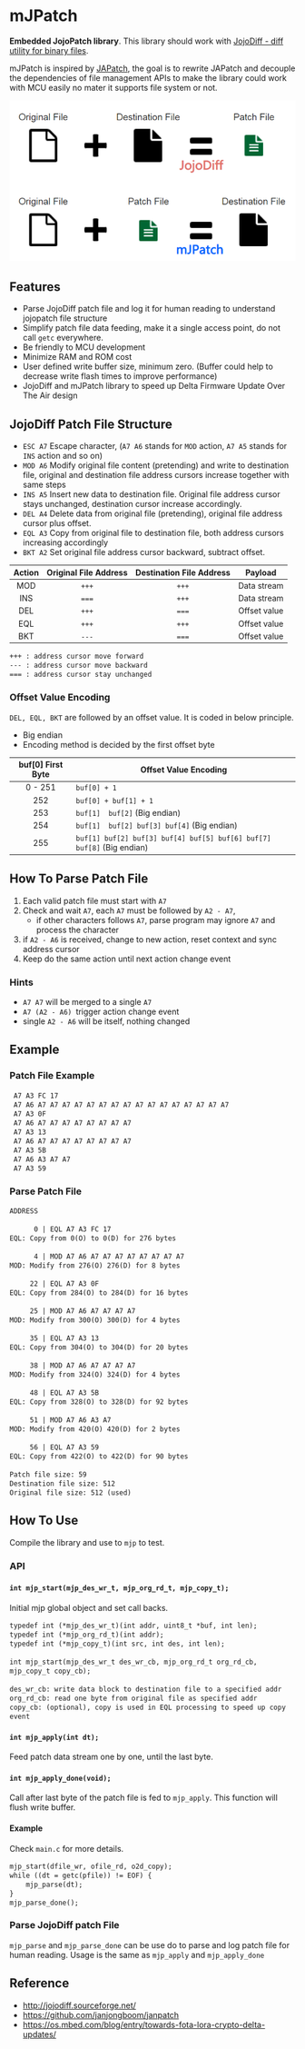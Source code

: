 # mJPatch

**Embedded JojoPatch library**. This library should work with [JojoDiff -  diff utility for binary files](<http://jojodiff.sourceforge.net/>).

mJPatch is inspired by [JAPatch](<https://github.com/janjongboom/janpatch>), the goal is to rewrite JAPatch and decouple the dependencies of file management APIs to make the library could work with MCU easily no mater it supports file system or not.

![1556260153820](img/flow.png)

## Features

- Parse JojoDiff patch file and log it for human reading to understand jojopatch file structure
- Simplify patch file data feeding, make it a single access point, do not call `getc` everywhere.
- Be friendly to MCU development
- Minimize RAM and ROM cost
- User defined write buffer size, minimum zero. (Buffer could help to decrease write flash times to improve performance)
- JojoDiff and mJPatch library to speed up Delta Firmware Update Over The Air design

## JojoDiff Patch File Structure

- `ESC A7` Escape character, (`A7 A6` stands for `MOD` action, `A7 A5` stands for `INS` action and so on)
- `MOD A6` Modify original file content (pretending) and write to destination file, original and destination file address cursors increase together with same steps 
- `INS A5` Insert new data to destination file. Original file address cursor stays unchanged, destination cursor increase accordingly. 
- `DEL A4` Delete data from original file (pretending), original file address cursor plus offset. 
- `EQL A3` Copy from original file to destination file, both address cursors increasing accordingly
- `BKT A2` Set original file address cursor backward, subtract offset. 

| Action | Original File Address | Destination File Address |   Payload    |
| :----: | :-------------------: | :----------------------: | :----------: |
|  MOD   |         `+++`         |          `+++`           | Data stream  |
|  INS   |         `===`         |          `+++`           | Data stream  |
|  DEL   |         `+++`         |          `===`           | Offset value |
|  EQL   |         `+++`         |          `+++`           | Offset value |
|  BKT   |         `---`         |          `===`           | Offset value |

```
+++ : address cursor move forward
--- : address cursor move backward
=== : address cursor stay unchanged
```

### Offset Value Encoding

`DEL, EQL, BKT` are followed by an offset value. It is coded in below principle. 

- Big endian
- Encoding method is decided by the first offset byte

| buf[0] First Byte | Offset Value Encoding                                        |
| :---------------: | ------------------------------------------------------------ |
|      0 - 251      | `buf[0] + 1`                                                 |
|        252        | `buf[0] + buf[1] + 1`                                        |
|        253        | `buf[1]  buf[2]` (Big endian)                                |
|        254        | `buf[1]  buf[2] buf[3] buf[4]` (Big endian)                  |
|        255        | `buf[1] buf[2] buf[3] buf[4] buf[5] buf[6] buf[7] buf[8]` (Big endian) |

## How To Parse Patch File

1. Each valid patch file must start with `A7`
2. Check and wait `A7`, each `A7` must be followed by `A2 - A7`, 
   - if other characters follows `A7`, parse program may ignore `A7` and process the character
3. if `A2 - A6` is received, change to new action, reset context and sync address cursor
4. Keep do the same action until next action change event

### Hints

- `A7 A7` will be merged to a single `A7`
- `A7 (A2 - A6) `trigger action change event
- single `A2 - A6` will be itself, nothing changed

## Example

### Patch File Example

```
 A7 A3 FC 17 
 A7 A6 A7 A7 A7 A7 A7 A7 A7 A7 A7 A7 A7 A7 A7 A7 A7 A7 
 A7 A3 0F 
 A7 A6 A7 A7 A7 A7 A7 A7 A7 A7 
 A7 A3 13 
 A7 A6 A7 A7 A7 A7 A7 A7 A7 A7 
 A7 A3 5B 
 A7 A6 A3 A7 A7 
 A7 A3 59 
```

### Parse Patch File

```
ADDRESS

      0 | EQL A7 A3 FC 17
EQL: Copy from 0(O) to 0(D) for 276 bytes

      4 | MOD A7 A6 A7 A7 A7 A7 A7 A7 A7 A7
MOD: Modify from 276(O) 276(D) for 8 bytes

     22 | EQL A7 A3 0F
EQL: Copy from 284(O) to 284(D) for 16 bytes

     25 | MOD A7 A6 A7 A7 A7 A7
MOD: Modify from 300(O) 300(D) for 4 bytes

     35 | EQL A7 A3 13
EQL: Copy from 304(O) to 304(D) for 20 bytes

     38 | MOD A7 A6 A7 A7 A7 A7
MOD: Modify from 324(O) 324(D) for 4 bytes

     48 | EQL A7 A3 5B
EQL: Copy from 328(O) to 328(D) for 92 bytes

     51 | MOD A7 A6 A3 A7
MOD: Modify from 420(O) 420(D) for 2 bytes

     56 | EQL A7 A3 59
EQL: Copy from 422(O) to 422(D) for 90 bytes

Patch file size: 59
Destination file size: 512
Original file size: 512 (used)
```



## How To Use

Compile the library and use to `mjp` to test.

### API

#### `int mjp_start(mjp_des_wr_t, mjp_org_rd_t, mjp_copy_t);`

Initial mjp global object and set call backs.

```
typedef int (*mjp_des_wr_t)(int addr, uint8_t *buf, int len);
typedef int (*mjp_org_rd_t)(int addr);
typedef int (*mjp_copy_t)(int src, int des, int len);

int mjp_start(mjp_des_wr_t des_wr_cb, mjp_org_rd_t org_rd_cb, mjp_copy_t copy_cb);

des_wr_cb: write data block to destination file to a specified addr
org_rd_cb: read one byte from original file as specified addr
copy_cb: (optional), copy is used in EQL processing to speed up copy event

```

#### `int mjp_apply(int dt);`

Feed patch data stream one by one, until the last byte.

#### `int mjp_apply_done(void);`

Call after last byte of the patch file is fed to `mjp_apply`. This function will flush write buffer.

#### Example

Check `main.c` for more details.

```
mjp_start(dfile_wr, ofile_rd, o2d_copy);
while ((dt = getc(pfile)) != EOF) {
	mjp_parse(dt);
}
mjp_parse_done();
```

### Parse JojoDiff patch File

`mjp_parse` and `mjp_parse_done` can be use do to parse and log patch file for human reading. Usage is the same as `mjp_apply` and `mjp_apply_done`

## Reference

- <http://jojodiff.sourceforge.net/>
- <https://github.com/janjongboom/janpatch>
- <https://os.mbed.com/blog/entry/towards-fota-lora-crypto-delta-updates/>



